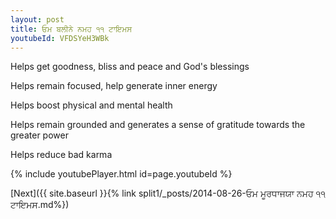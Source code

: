 ```yaml
---
layout: post
title: ਓਮ ਬਲੀਨੇ ਨਮਹ ੧੧ ਟਾਇਮਸ
youtubeId: VFDSYeH3WBk
---
```

 
 
Helps get goodness, bliss and peace and God's blessings
 
Helps remain focused, help generate inner energy 
 
Helps boost physical and mental health 
 
Helps remain grounded and generates a sense of gratitude towards the greater power 
 
Helps reduce bad karma
 
 
 
 


{% include youtubePlayer.html id=page.youtubeId %}
 
[Next]({{ site.baseurl }}{% link  split1/_posts/2014-08-26-ਓਮ ਮੂਰਧਾਜਯਾ ਨਮਹ ੧੧ ਟਾਇਮਸ.md%})
 
